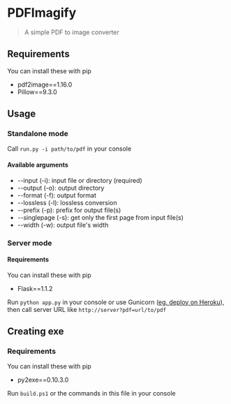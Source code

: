 # PDFImagify

> A simple PDF to image converter

## Requirements

You can install these with pip

- pdf2image==1.16.0
- Pillow==9.3.0

## Usage

### Standalone mode

Call `run.py -i path/to/pdf` in your console

#### Available arguments

- --input (-i): input file or directory (required)
- --output (-o): output directory
- --format (-f): output format
- --lossless (-l): lossless conversion
- --prefix (-p): prefix for output file(s)
- --singlepage (-s): get only the first page from input file(s)
- --width (-w): output file's width

### Server mode

#### Requirements

You can install these with pip

- Flask==1.1.2

Run `python app.py` in your console or use Gunicorn ([eg. deploy on Heroku](https://devcenter.heroku.com/articles/python-gunicorn)), then call server URL like `http://server?pdf=url/to/pdf`

## Creating exe

### Requirements

You can install these with pip

- py2exe==0.10.3.0

Run `build.ps1` or the commands in this file in your console
